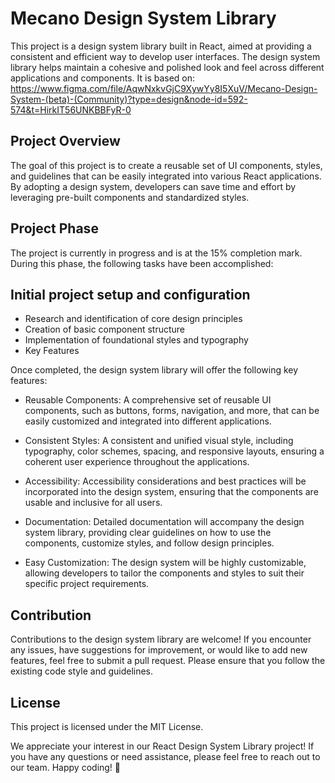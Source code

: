 # Mecano Design System Library

This project is a design system library built in React, aimed at providing a consistent and efficient way to develop user interfaces. The design system library helps maintain a cohesive and polished look and feel across different applications and components. It is based on: https://www.figma.com/file/AqwNxkvGjC9XywYy8I5XuV/Mecano-Design-System-(beta)-(Community)?type=design&node-id=592-574&t=HirkIT56UNKBBFyR-0

## Project Overview

The goal of this project is to create a reusable set of UI components, styles, and guidelines that can be easily integrated into various React applications. By adopting a design system, developers can save time and effort by leveraging pre-built components and standardized styles.

## Project Phase

The project is currently in progress and is at the 15% completion mark. During this phase, the following tasks have been accomplished:

## Initial project setup and configuration

- Research and identification of core design principles
- Creation of basic component structure
- Implementation of foundational styles and typography
- Key Features

Once completed, the design system library will offer the following key features:

- Reusable Components: A comprehensive set of reusable UI components, such as buttons, forms, navigation, and more, that can be easily customized and integrated into different applications.

- Consistent Styles: A consistent and unified visual style, including typography, color schemes, spacing, and responsive layouts, ensuring a coherent user experience throughout the applications.

- Accessibility: Accessibility considerations and best practices will be incorporated into the design system, ensuring that the components are usable and inclusive for all users.

- Documentation: Detailed documentation will accompany the design system library, providing clear guidelines on how to use the components, customize styles, and follow design principles.

- Easy Customization: The design system will be highly customizable, allowing developers to tailor the components and styles to suit their specific project requirements.

## Contribution

Contributions to the design system library are welcome! If you encounter any issues, have suggestions for improvement, or would like to add new features, feel free to submit a pull request. Please ensure that you follow the existing code style and guidelines.

## License

This project is licensed under the MIT License.

We appreciate your interest in our React Design System Library project! If you have any questions or need assistance, please feel free to reach out to our team. Happy coding! 🚀
